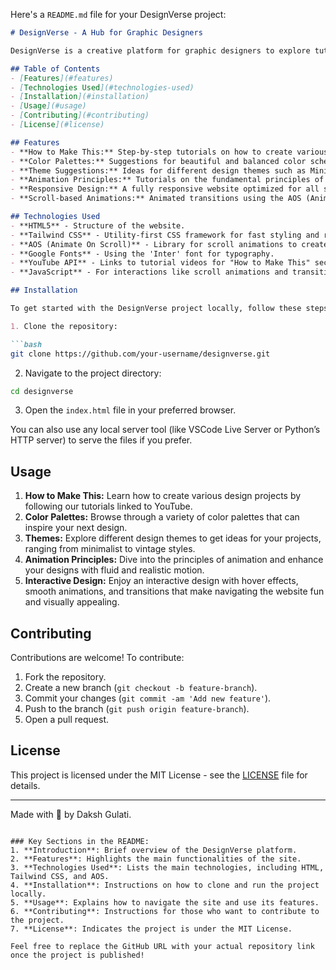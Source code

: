 Here's a `README.md` file for your DesignVerse project:

```markdown
# DesignVerse - A Hub for Graphic Designers

DesignVerse is a creative platform for graphic designers to explore tutorials, color palettes, theme suggestions, and animation principles. This website offers valuable resources and inspirations to enhance your design skills and help you stay ahead in the creative world.

## Table of Contents
- [Features](#features)
- [Technologies Used](#technologies-used)
- [Installation](#installation)
- [Usage](#usage)
- [Contributing](#contributing)
- [License](#license)

## Features
- **How to Make This:** Step-by-step tutorials on how to create various design projects like logos, YouTube thumbnails, and social media posts.
- **Color Palettes:** Suggestions for beautiful and balanced color schemes for various design styles.
- **Theme Suggestions:** Ideas for different design themes such as Minimalist UI, Cyberpunk, and Vintage Magazine.
- **Animation Principles:** Tutorials on the fundamental principles of animation, including squash & stretch, anticipation, timing, and more.
- **Responsive Design:** A fully responsive website optimized for all screen sizes, ensuring a seamless experience on mobile, tablet, and desktop devices.
- **Scroll-based Animations:** Animated transitions using the AOS (Animate On Scroll) library to create smooth scroll-based animations for an engaging user experience.

## Technologies Used
- **HTML5** - Structure of the website.
- **Tailwind CSS** - Utility-first CSS framework for fast styling and responsive design.
- **AOS (Animate On Scroll)** - Library for scroll animations to create a dynamic experience.
- **Google Fonts** - Using the 'Inter' font for typography.
- **YouTube API** - Links to tutorial videos for "How to Make This" section.
- **JavaScript** - For interactions like scroll animations and transitions.

## Installation

To get started with the DesignVerse project locally, follow these steps:

1. Clone the repository:

```bash
git clone https://github.com/your-username/designverse.git
```

2. Navigate to the project directory:

```bash
cd designverse
```

3. Open the `index.html` file in your preferred browser.

You can also use any local server tool (like VSCode Live Server or Python’s HTTP server) to serve the files if you prefer.

## Usage

1. **How to Make This:** Learn how to create various design projects by following our tutorials linked to YouTube.
2. **Color Palettes:** Browse through a variety of color palettes that can inspire your next design.
3. **Themes:** Explore different design themes to get ideas for your projects, ranging from minimalist to vintage styles.
4. **Animation Principles:** Dive into the principles of animation and enhance your designs with fluid and realistic motion.
5. **Interactive Design:** Enjoy an interactive design with hover effects, smooth animations, and transitions that make navigating the website fun and visually appealing.

## Contributing

Contributions are welcome! To contribute:

1. Fork the repository.
2. Create a new branch (`git checkout -b feature-branch`).
3. Commit your changes (`git commit -am 'Add new feature'`).
4. Push to the branch (`git push origin feature-branch`).
5. Open a pull request.

## License

This project is licensed under the MIT License - see the [LICENSE](LICENSE) file for details.

---

Made with 💙 by Daksh Gulati.
```

### Key Sections in the README:
1. **Introduction**: Brief overview of the DesignVerse platform.
2. **Features**: Highlights the main functionalities of the site.
3. **Technologies Used**: Lists the main technologies, including HTML, Tailwind CSS, and AOS.
4. **Installation**: Instructions on how to clone and run the project locally.
5. **Usage**: Explains how to navigate the site and use its features.
6. **Contributing**: Instructions for those who want to contribute to the project.
7. **License**: Indicates the project is under the MIT License.

Feel free to replace the GitHub URL with your actual repository link once the project is published!
